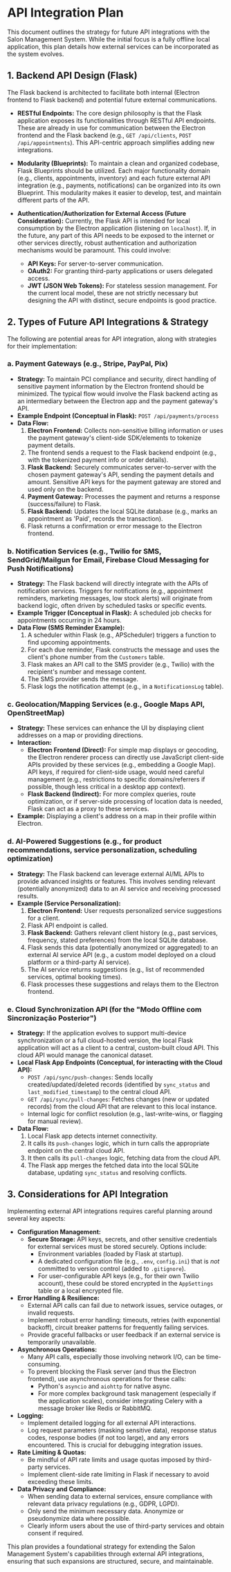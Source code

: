 # API Integration Plan

This document outlines the strategy for future API integrations with the Salon Management System. While the initial focus is a fully offline local application, this plan details how external services can be incorporated as the system evolves.

## 1. Backend API Design (Flask)

The Flask backend is architected to facilitate both internal (Electron frontend to Flask backend) and potential future external communications.

*   **RESTful Endpoints:**
    The core design philosophy is that the Flask application exposes its functionalities through RESTful API endpoints. These are already in use for communication between the Electron frontend and the Flask backend (e.g., `GET /api/clients`, `POST /api/appointments`). This API-centric approach simplifies adding new integrations.

*   **Modularity (Blueprints):**
    To maintain a clean and organized codebase, Flask Blueprints should be utilized. Each major functionality domain (e.g., clients, appointments, inventory) and each future external API integration (e.g., payments, notifications) can be organized into its own Blueprint. This modularity makes it easier to develop, test, and maintain different parts of the API.

*   **Authentication/Authorization for External Access (Future Consideration):**
    Currently, the Flask API is intended for local consumption by the Electron application (listening on `localhost`). If, in the future, any part of this API needs to be exposed to the internet or other services directly, robust authentication and authorization mechanisms would be paramount. This could involve:
    *   **API Keys:** For server-to-server communication.
    *   **OAuth2:** For granting third-party applications or users delegated access.
    *   **JWT (JSON Web Tokens):** For stateless session management.
    For the current local model, these are not strictly necessary but designing the API with distinct, secure endpoints is good practice.

## 2. Types of Future API Integrations & Strategy

The following are potential areas for API integration, along with strategies for their implementation:

### a. Payment Gateways (e.g., Stripe, PayPal, Pix)

*   **Strategy:** To maintain PCI compliance and security, direct handling of sensitive payment information by the Electron frontend should be minimized. The typical flow would involve the Flask backend acting as an intermediary between the Electron app and the payment gateway's API.
*   **Example Endpoint (Conceptual in Flask):** `POST /api/payments/process`
*   **Data Flow:**
    1.  **Electron Frontend:** Collects non-sensitive billing information or uses the payment gateway's client-side SDK/elements to tokenize payment details.
    2.  The frontend sends a request to the Flask backend endpoint (e.g., with the tokenized payment info or order details).
    3.  **Flask Backend:** Securely communicates server-to-server with the chosen payment gateway's API, sending the payment details and amount. Sensitive API keys for the payment gateway are stored and used only on the backend.
    4.  **Payment Gateway:** Processes the payment and returns a response (success/failure) to Flask.
    5.  **Flask Backend:** Updates the local SQLite database (e.g., marks an appointment as 'Paid', records the transaction).
    6.  Flask returns a confirmation or error message to the Electron frontend.

### b. Notification Services (e.g., Twilio for SMS, SendGrid/Mailgun for Email, Firebase Cloud Messaging for Push Notifications)

*   **Strategy:** The Flask backend will directly integrate with the APIs of notification services. Triggers for notifications (e.g., appointment reminders, marketing messages, low stock alerts) will originate from backend logic, often driven by scheduled tasks or specific events.
*   **Example Trigger (Conceptual in Flask):** A scheduled job checks for appointments occurring in 24 hours.
*   **Data Flow (SMS Reminder Example):**
    1.  A scheduler within Flask (e.g., APScheduler) triggers a function to find upcoming appointments.
    2.  For each due reminder, Flask constructs the message and uses the client's phone number from the `Customers` table.
    3.  Flask makes an API call to the SMS provider (e.g., Twilio) with the recipient's number and message content.
    4.  The SMS provider sends the message.
    5.  Flask logs the notification attempt (e.g., in a `NotificationsLog` table).

### c. Geolocation/Mapping Services (e.g., Google Maps API, OpenStreetMap)

*   **Strategy:** These services can enhance the UI by displaying client addresses on a map or providing directions.
*   **Interaction:**
    *   **Electron Frontend (Direct):** For simple map displays or geocoding, the Electron renderer process can directly use JavaScript client-side APIs provided by these services (e.g., embedding a Google Map). API keys, if required for client-side usage, would need careful management (e.g., restrictions to specific domains/referrers if possible, though less critical in a desktop app context).
    *   **Flask Backend (Indirect):** For more complex queries, route optimization, or if server-side processing of location data is needed, Flask can act as a proxy to these services.
*   **Example:** Displaying a client's address on a map in their profile within Electron.

### d. AI-Powered Suggestions (e.g., for product recommendations, service personalization, scheduling optimization)

*   **Strategy:** The Flask backend can leverage external AI/ML APIs to provide advanced insights or features. This involves sending relevant (potentially anonymized) data to an AI service and receiving processed results.
*   **Example (Service Personalization):**
    1.  **Electron Frontend:** User requests personalized service suggestions for a client.
    2.  Flask API endpoint is called.
    3.  **Flask Backend:** Gathers relevant client history (e.g., past services, frequency, stated preferences) from the local SQLite database.
    4.  Flask sends this data (potentially anonymized or aggregated) to an external AI service API (e.g., a custom model deployed on a cloud platform or a third-party AI service).
    5.  The AI service returns suggestions (e.g., list of recommended services, optimal booking times).
    6.  Flask processes these suggestions and relays them to the Electron frontend.

### e. Cloud Synchronization API (for the "Modo Offline com Sincronização Posterior")

*   **Strategy:** If the application evolves to support multi-device synchronization or a full cloud-hosted version, the local Flask application will act as a client to a central, custom-built cloud API. This cloud API would manage the canonical dataset.
*   **Local Flask App Endpoints (Conceptual, for interacting with the Cloud API):**
    *   `POST /api/sync/push-changes`: Sends locally created/updated/deleted records (identified by `sync_status` and `last_modified_timestamp`) to the central cloud API.
    *   `GET /api/sync/pull-changes`: Fetches changes (new or updated records) from the cloud API that are relevant to this local instance.
    *   Internal logic for conflict resolution (e.g., last-write-wins, or flagging for manual review).
*   **Data Flow:**
    1.  Local Flask app detects internet connectivity.
    2.  It calls its `push-changes` logic, which in turn calls the appropriate endpoint on the central cloud API.
    3.  It then calls its `pull-changes` logic, fetching data from the cloud API.
    4.  The Flask app merges the fetched data into the local SQLite database, updating `sync_status` and resolving conflicts.

## 3. Considerations for API Integration

Implementing external API integrations requires careful planning around several key aspects:

*   **Configuration Management:**
    *   **Secure Storage:** API keys, secrets, and other sensitive credentials for external services must be stored securely. Options include:
        *   Environment variables (loaded by Flask at startup).
        *   A dedicated configuration file (e.g., `.env`, `config.ini`) that is *not* committed to version control (added to `.gitignore`).
        *   For user-configurable API keys (e.g., for their own Twilio account), these could be stored encrypted in the `AppSettings` table or a local encrypted file.
*   **Error Handling & Resilience:**
    *   External API calls can fail due to network issues, service outages, or invalid requests.
    *   Implement robust error handling: timeouts, retries (with exponential backoff), circuit breaker patterns for frequently failing services.
    *   Provide graceful fallbacks or user feedback if an external service is temporarily unavailable.
*   **Asynchronous Operations:**
    *   Many API calls, especially those involving network I/O, can be time-consuming.
    *   To prevent blocking the Flask server (and thus the Electron frontend), use asynchronous operations for these calls:
        *   Python's `asyncio` and `aiohttp` for native async.
        *   For more complex background task management (especially if the application scales), consider integrating Celery with a message broker like Redis or RabbitMQ.
*   **Logging:**
    *   Implement detailed logging for all external API interactions.
    *   Log request parameters (masking sensitive data), response status codes, response bodies (if not too large), and any errors encountered. This is crucial for debugging integration issues.
*   **Rate Limiting & Quotas:**
    *   Be mindful of API rate limits and usage quotas imposed by third-party services.
    *   Implement client-side rate limiting in Flask if necessary to avoid exceeding these limits.
*   **Data Privacy and Compliance:**
    *   When sending data to external services, ensure compliance with relevant data privacy regulations (e.g., GDPR, LGPD).
    *   Only send the minimum necessary data. Anonymize or pseudonymize data where possible.
    *   Clearly inform users about the use of third-party services and obtain consent if required.

This plan provides a foundational strategy for extending the Salon Management System's capabilities through external API integrations, ensuring that such expansions are structured, secure, and maintainable.
